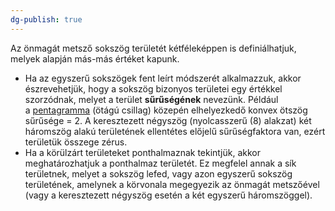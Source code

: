 ```yaml
---
dg-publish: true
---
```

Az önmagát metsző sokszög területét kétféleképpen is definiálhatjuk, melyek alapján más-más értéket kapunk.

- Ha az egyszerű sokszögek fent leírt módszerét alkalmazzuk, akkor észrevehetjük, hogy a sokszög bizonyos területei egy értékkel szorzódnak, melyet a terület **sűrűségének** nevezünk. Például a [pentagramma](https://hu.wikipedia.org/wiki/Pentagramma "Pentagramma") (ötágú csillag) közepén elhelyezkedő konvex ötszög sűrűsége = 2. A keresztezett négyszög (nyolcasszerű (8) alakzat) két háromszög alakú területének ellentétes előjelű sűrűségfaktora van, ezért területük összege zérus.
- Ha a körülzárt területeket ponthalmaznak tekintjük, akkor meghatározhatjuk a ponthalmaz területét. Ez megfelel annak a sík területnek, melyet a sokszög lefed, vagy azon egyszerű sokszög területének, amelynek a körvonala megegyezik az önmagát metszőével (vagy a keresztezett négyszög esetén a két egyszerű háromszöggel).
